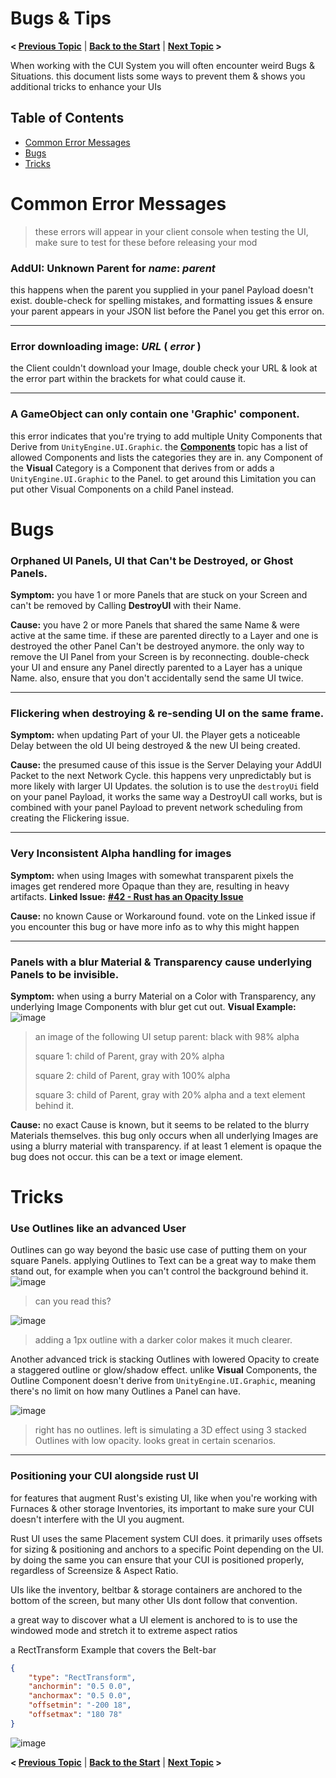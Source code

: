 # Bugs & Tips

**< [Previous Topic](/docs/components/README.md)** | **[Back to the Start](/README.md)** | **[Next Topic](/README.md) >**

When working with the CUI System you will often encounter weird Bugs & Situations. this document lists some ways to prevent them & shows you additional tricks to enhance your UIs

## Table of Contents
- [Common Error Messages](#common-error-messages)
- [Bugs](#bugs)
- [Tricks](#tricks)

# Common Error Messages
> these errors will appear in your client console when testing the UI, make sure to test for these before releasing your mod

### AddUI: Unknown Parent for *name*:  *parent*
this happens when the parent you supplied in your panel Payload doesn't exist. double-check for spelling mistakes, and formatting issues & ensure your parent appears in your JSON list before the Panel you get this error on.



---

### Error downloading image: *URL* ( *error* )
the Client couldn't download your Image, double check your URL & look at the error part within the brackets for what could cause it.



---

### A GameObject can only contain one 'Graphic' component.
this error indicates that you're trying to add multiple Unity Components that Derive from `UnityEngine.UI.Graphic`. the **[Components](/docs/components/README.md)** topic has a list of allowed Components and lists the categories they are in. any Component of the **Visual** Category is a Component that derives from or adds a `UnityEngine.UI.Graphic` to the Panel. to get around this Limitation you can put other Visual Components on a child Panel instead.

# Bugs

### Orphaned UI Panels, UI that Can't be Destroyed, or Ghost Panels.
**Symptom:** you have 1 or more Panels that are stuck on your Screen and can't be removed by Calling **DestroyUI** with their Name.

**Cause:** you have 2 or more Panels that shared the same Name & were active at the same time. if these are parented directly to a Layer and one is destroyed the other Panel Can't be destroyed anymore. the only way to remove the UI Panel from your Screen is by reconnecting. double-check your UI and ensure any Panel directly parented to a Layer has a unique Name. also, ensure that you don't accidentally send the same UI twice.



---

### Flickering when destroying & re-sending UI on the same frame.
**Symptom:** when updating Part of your UI. the Player gets a noticeable Delay between the old UI being destroyed & the new UI being created.

**Cause:** the presumed cause of this issue is the Server Delaying your AddUI Packet to the next Network Cycle. this happens very unpredictably but is more likely with larger UI Updates. the solution is to use the `destroyUi` field on your panel Payload, it works the same way a DestroyUI call works, but is combined with your panel Payload to prevent network scheduling from creating the Flickering issue.



---

### Very Inconsistent Alpha handling for images
**Symptom:** when using Images with somewhat transparent pixels the images get rendered more Opaque than they are, resulting in heavy artifacts.
**Linked Issue:** **[#42 - Rust has an Opacity Issue](https://github.com/Facepunch/Rust.Community/issues/42)**

**Cause:** no known Cause or Workaround found. vote on the Linked issue if you encounter this bug or have more info as to why this might happen



---

### Panels with a blur Material & Transparency cause underlying Panels to be invisible.
**Symptom:** when using a burry Material on a Color with Transparency, any underlying Image Components with blur get cut out. 
**Visual Example:**
![image](https://user-images.githubusercontent.com/33698270/215882128-d1f0798c-d7ed-4986-9675-4fba48632ad7.png)
> an image of the following UI setup
> parent: black with 98% alpha
> 
> square 1: child of Parent, gray with 20% alpha
> 
> square 2: child of Parent, gray with 100% alpha
> 
> square 3: child of Parent, gray with 20% alpha and a text element behind it.


**Cause:** no exact Cause is known, but it seems to be related to the blurry Materials themselves. this bug only occurs when all underlying Images are using a blurry material with transparency. if at least 1 element is opaque the bug does not occur. this can be a text or image element.



# Tricks

### Use Outlines like an advanced User
Outlines can go way beyond the basic use case of putting them on your square Panels. applying Outlines to Text can be a great way to make them stand out, for example when you can't control the background behind it.
![image](https://user-images.githubusercontent.com/33698270/215885917-4916ee09-a891-4609-82a4-51bb07881bde.png)

> can you read this?

![image](https://user-images.githubusercontent.com/33698270/215886796-346be279-2d8e-43c4-a28f-f740bcf50ff5.png)

> adding a 1px outline with a darker color makes it much clearer.

Another advanced trick is stacking Outlines with lowered Opacity to create a staggered outline or glow/shadow effect. unlike **Visual** Components, the Outline Component doesn't derive from `UnityEngine.UI.Graphic`, meaning there's no limit on how many Outlines a Panel can have.

![image](https://user-images.githubusercontent.com/33698270/215899049-e0aa0cd7-b607-466e-a0b7-0cfafa62bdae.png)

> right has no outlines. left is simulating a 3D effect using 3 stacked Outlines with low opacity. looks great in certain scenarios.


---

### Positioning your CUI alongside rust UI
for features that augment Rust's existing UI, like when you're working with Furnaces & other storage Inventories, its important to make sure your CUI doesn't interfere with the UI you augment. 

Rust UI uses the same Placement system CUI does. it primarily uses offsets for sizing & positioning and anchors to a specific Point depending on the UI. by doing the same you can ensure that your CUI is positioned properly, regardless of Screensize & Aspect Ratio.

UIs like the inventory, beltbar & storage containers are anchored to the bottom of the screen, but many other UIs dont follow that convention.

a great way to discover what a UI element is anchored to is to use the windowed mode and stretch it to extreme aspect ratios

a RectTransform Example that covers the Belt-bar
```json
{
	"type": "RectTransform",
	"anchormin": "0.5 0.0",
	"anchormax": "0.5 0.0",
	"offsetmin": "-200 18",
	"offsetmax": "180 78"
}
```
![image](https://user-images.githubusercontent.com/33698270/215901408-c152fecb-8453-4597-8cd6-61038b2b976d.png)

**< [Previous Topic](/docs/components/README.md)** | **[Back to the Start](/README.md)** | **[Next Topic](/README.md) >**
<!--stackedit_data:
eyJoaXN0b3J5IjpbLTEzMjc5MDQ1OTksLTIyNDIwOTkwMywtOD
M5OTUwMjI2LC0yMDEwNjk0NTI4LDEyMjg3NDE3NCwyMDE5MDQ2
ODQ3XX0=
-->